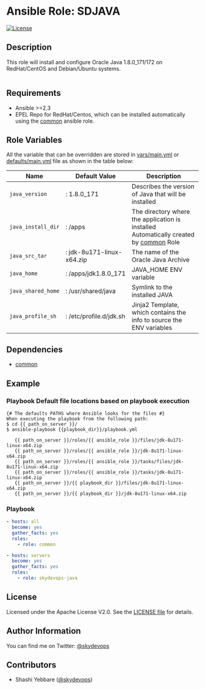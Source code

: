# Ansible Role: SDJAVA

[![License](https://img.shields.io/badge/License-Apache%202.0-brightgreen.svg)](https://opensource.org/licenses/Apache-2.0)

## Description

This role will install and configure Oracle Java 1.8.0_171/172 on RedHat/CentOS and Debian/Ubuntu systems. 

```Note: Need to manually switch the version. [In future release thsi will be just a change of variable]
```

## Requirements
- Ansible >=2.3
- EPEL Repo for RedHat/Centos, which can be installed automatically using the [common](https://github.com/5KYDEV0P5/common) ansible role.


## Role Variables
All the variable that can be overridden are stored in [vars/main.yml](vars/main.yml) or [defaults/main.yml](defaults/main.yml) file as shown in the table below:

| Name           | Default Value | Description                        |
| -------------- | ------------- | -----------------------------------|
| `java_version` | : 1.8.0_171 | Describes the version of Java that will be installed |
| `java_install_dir` | : /apps | The directory where the application is installed<br> Automatically created by [common](https://github.com/5KYDEV0P5/common) Role |
| `java_src_tar` | : jdk-8u171-linux-x64.zip | The name of the Oracle Java Archive |
| `java_home` | : /apps/jdk1.8.0_171 | JAVA_HOME ENV variable |
| `java_shared_home` | : /usr/shared/java | Symlink to the installed JAVA |
| `java_profile_sh` | : /etc/profile.d/jdk.sh | Jinja2 Template, which contains the info to source the ENV variables |



## Dependencies
- [common](https://github.com/5KYDEV0P5/common)

## Example

### Playbook Default file locations based on playbook execution 

```jinja
{# The defaults PATHS where Ansible looks for the files #}
When executing the playbook from the following path:
$ cd {{ path_on_server }}/
$ ansible-playbook {{playbook_dir}}/playbook.yml

   {{ path_on_server }}/roles/{{ ansible_role }}/files/jdk-8u171-linux-x64.zip   
   {{ path_on_server }}/roles/{{ ansible_role }}/jdk-8u171-linux-x64.zip   
   {{ path_on_server }}/roles/{{ ansible_role }}/tasks/files/jdk-8u171-linux-x64.zip   
   {{ path_on_server }}/roles/{{ ansible_role }}/tasks/jdk-8u171-linux-x64.zip   
   {{ path_on_server }}/{{ playbook_dir }}/files/jdk-8u171-linux-x64.zip   
   {{ path_on_server }}/{{ playbook_dir }}/jdk-8u171-linux-x64.zip
```

### Playbook


```yaml
- hosts: all
  become: yes
  gather_facts: yes
  roles:
    - role: common

- hosts: servers
  become: yes
  gather_facts: yes
  roles:
    - role: skydevops-java
```

License
-------

Licensed under the Apache License V2.0. See the [LICENSE file](LICENSE) for details.

## Author Information

You can find me on Twitter: [@skydevops](https://twitter.com/skydevops)

## Contributors

- Shashi Yebbare ([@skydevops](https://twitter.com/skydevops))
